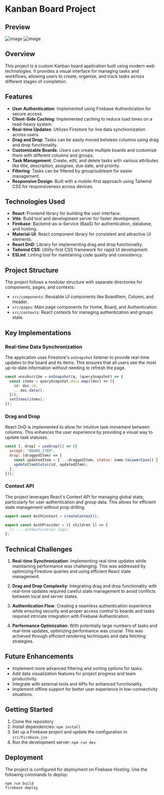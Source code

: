 # Kanban Board Project

## Preview
![image](https://github.com/user-attachments/assets/6a93b8a8-42bf-4d4b-8035-abfac0bc9a0b)
![image](https://github.com/user-attachments/assets/7499c0c9-7f2e-433a-b7f6-e57a6475f9f4)


## Overview

This project is a custom Kanban board application built using modern web technologies. It provides a visual interface for managing tasks and workflows, allowing users to create, organize, and track tasks across different stages of completion.

## Features

- **User Authentication**: Implemented using Firebase Authentication for secure access.
- **Client-Side Caching**: Implemented caching to reduce load times on a read-heavy system.
- **Real-time Updates**: Utilizes Firestore for live data synchronization across users.
- **Drag and Drop**: Tasks can be easily moved between columns using drag and drop functionality.
- **Customizable Boards**: Users can create multiple boards and customize them with different columns and groups.
- **Task Management**: Create, edit, and delete tasks with various attributes like title, description, assignee, due date, and priority.
- **Filtering**: Tasks can be filtered by group/subteam for easier management.
- **Responsive Design**: Built with a mobile-first approach using Tailwind CSS for responsiveness across devices.

## Technologies Used

- **React**: Frontend library for building the user interface.
- **Vite**: Build tool and development server for faster development.
- **Firebase**: Backend-as-a-Service (BaaS) for authentication, database, and hosting.
- **Material-UI**: React component library for consistent and attractive UI elements.
- **React DnD**: Library for implementing drag and drop functionality.
- **Tailwind CSS**: Utility-first CSS framework for rapid UI development.
- **ESLint**: Linting tool for maintaining code quality and consistency.

## Project Structure

The project follows a modular structure with separate directories for components, pages, and contexts:

- `src/components`: Reusable UI components like BoardItem, Column, and Header.
- `src/pages`: Main page components for Home, Board, and Authentication.
- `src/contexts`: React contexts for managing authentication and groups state.

## Key Implementations

### Real-time Data Synchronization

The application uses Firestore's `onSnapshot` listener to provide real-time updates to the board and its items. This ensures that all users see the most up-to-date information without needing to refresh the page.

```javascript
const unsubscribe = onSnapshot(q, (querySnapshot) => {
  const items = querySnapshot.docs.map((doc) => ({
    id: doc.id,
    ...doc.data(),
  }));
  setItems(items);
});
```

### Drag and Drop

React DnD is implemented to allow for intuitive task movement between columns. This enhances the user experience by providing a visual way to update task statuses.

```javascript
const [, drop] = useDrop(() => ({
  accept: "BOARD_ITEM",
  drop: (draggedItem) => {
    const updatedItem = { ...draggedItem, status: name.toLowerCase() };
    updateItemStatus(id, updatedItem);
  },
}));
```

### Context API

The project leverages React's Context API for managing global state, particularly for user authentication and group data. This allows for efficient state management without prop drilling.

```javascript
export const AuthContext = createContext();

export const AuthProvider = ({ children }) => {
  // ... authentication logic
};
```

## Technical Challenges

1. **Real-time Synchronization**: Implementing real-time updates while maintaining performance was challenging. This was addressed by optimizing Firestore queries and using efficient React state management.

2. **Drag and Drop Complexity**: Integrating drag and drop functionality with real-time updates required careful state management to avoid conflicts between local and server states.

3. **Authentication Flow**: Creating a seamless authentication experience while ensuring security and proper access control to boards and tasks required intricate integration with Firebase Authentication.

4. **Performance Optimization**: With potentially large numbers of tasks and real-time updates, optimizing performance was crucial. This was achieved through efficient rendering techniques and data fetching strategies.

## Future Enhancements

- Implement more advanced filtering and sorting options for tasks.
- Add data visualization features for project progress and team productivity.
- Integrate with external tools and APIs for enhanced functionality.
- Implement offline support for better user experience in low-connectivity situations.

## Getting Started

1. Clone the repository
2. Install dependencies: `npm install`
3. Set up a Firebase project and update the configuration in `src/Firebase.jsx`
4. Run the development server: `npm run dev`

## Deployment

The project is configured for deployment on Firebase Hosting. Use the following commands to deploy:

```bash
npm run build
firebase deploy
```

